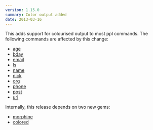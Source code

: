 ```yaml
---
version: 1.15.0
summary: Color output added
date: 2013-03-16
---
```


This adds support for colourised output to most ppl commands. The following
commands are affected by this change:

* [age](/settings/color-age)
* [bday](/settings/color-bday)
* [email](/settings/color-email)
* [ls](/settings/color-ls)
* [name](/settings/color-name)
* [nick](/settings/color-nick)
* [org](/settings/color-org)
* [phone](/settings/color-phone)
* [post](/settings/color-post)
* [url](/settings/color-url)

Internally, this release depends on two new gems:

* [morphine](https://github.com/bkeepers/morphine)
* [colored](https://github.com/defunkt/colored)

